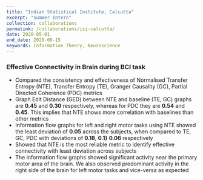 ```yaml
---
title: "Indian Statistical Institute, Calcutta"
excerpt: "Summer Intern"
collection: collaborations
permalink: /collaborations/isi-calcutta/
date: 2020-05-01
end_date: 2020-08-15
keywords: Information Theory, Neuroscience
---
```


### Effective Connectivity in Brain during BCI task
- Compared the consistency and effectiveness of Normalised Transfer Entropy (NTE), Transfer Entropy (TE), Granger Causality (GC), Partial Directed Coherence (PDC) metrics
- Graph Edit Distance (GED) between NTE and baseline (TE, GC) graphs are **0.45** and **0.30** respectively, whereas for PDC they are **0.54** and **0.45**. This implies that NTE shows more correlation with baselines than other metrics
- Information flow graphs for left and right motor tasks using NTE showed the least deviation of **0.05** across the subjects, when compared to TE, GC, PDC with deviations of **0.18**, **0.1}** **0.06** respectively
- Showed that NTE is the most reliable metric to identify effective connectivity with least deviation across subjects
- The information flow graphs showed significant activity near the primary motor area of the brain. We also observed predominant activity in the right side of the brain for left motor tasks and vice-versa as expected
